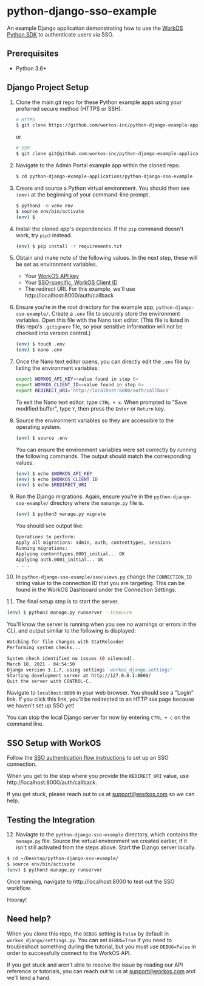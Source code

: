 # python-django-sso-example
An example Django application demonstrating how to use the [WorkOS Python SDK](https://github.com/workos-inc/workos-python) to authenticate users via SSO.

## Prerequisites
- Python 3.6+


## Django Project Setup

1. Clone the main git repo for these Python example apps using your preferred secure method (HTTPS or SSH).
   ```bash
   # HTTPS
   $ git clone https://github.com/workos-inc/python-django-example-applications.git
   ```

   or

   ```bash
   # SSH
   $ git clone git@github.com:workos-inc/python-django-example-applications.git
   ```

2. Navigate to the Admin Portal example app within the cloned repo.
   ```bash
   $ cd python-django-example-applications/python-django-sso-example
   ````


3. Create and source a Python virtual environment. You should then see `(env)` at the beginning of your command-line prompt.
   ```bash
   $ python3 -m venv env
   $ source env/bin/activate
   (env) $
   ```

4. Install the cloned app's dependencies. If the `pip` command doesn't work, try `pip3` instead.
   ```bash
   (env) $ pip install -r requirements.txt
   ```

5. Obtain and make note of the following values. In the next step, these will be set as environment variables.
   - Your [WorkOS API key](https://dashboard.workos.com/api-keys)
   - Your [SSO-specific, WorkOS Client ID](https://dashboard.workos.com/sso/configuration)
   - The redirect URI. For this example, we'll use http://localhost:8000/auth/callback

6. Ensure you're in the root directory for the example app, `python-django-sso-example/`. Create a `.env` file to securely store the environment variables. Open this file with the Nano text editor. (This file is listed in this repo's `.gitignore` file, so your sensitive information will not be checked into version control.)
   ```bash
   (env) $ touch .env
   (env) $ nano .env
   ```

7. Once the Nano text editor opens, you can directly edit the `.env` file by listing the environment variables:
   ```bash
   export WORKOS_API_KEY=<value found in step 6>
   export WORKOS_CLIENT_ID=<value found in step 6>
   export REDIRECT_URI='http://localhost:8000/auth/callback'
   ```

   To exit the Nano text editor, type `CTRL + x`. When prompted to "Save modified buffer", type `Y`, then press the `Enter` or `Return` key.

8. Source the environment variables so they are accessible to the operating system.
   ```bash
   (env) $ source .env
   ```

   You can ensure the environment variables were set correctly by running the following commands. The output should match the corresponding values.
   ```bash
   (env) $ echo $WORKOS_API_KEY
   (env) $ echo $WORKOS_CLIENT_ID
   (env) $ echo $REDIRECT_URI
   ```

9. Run the Django migrations. Again, ensure you're in the `python-django-sso-example/` directory where the `manange.py` file is.
   ```bash
   (env) $ python3 manage.py migrate
   ```

   You should see output like:
   ```bash
   Operations to perform:
   Apply all migrations: admin, auth, contenttypes, sessions
   Running migrations:
   Applying contenttypes.0001_initial... OK
   Applying auth.0001_initial... OK
   . . .
   ```

10. In `python-django-sso-example/sso/views.py` change the `CONNECTION_ID` string value to the connection ID that you are targeting. This can be found in the WorkOS Dashboard under the Connection Settings. 

11. The final setup step is to start the server.
   ```bash
   (env) $ python3 manage.py runserver --insecure
   ```

   You'll know the server is running when you see no warnings or errors in the CLI, and output similar to the following is displayed:

   ```bash
   Watching for file changes with StatReloader
   Performing system checks...

   System check identified no issues (0 silenced).
   March 18, 2021 - 04:54:50
   Django version 3.1.7, using settings 'workos_django.settings'
   Starting development server at http://127.0.0.1:8000/
   Quit the server with CONTROL-C.
   ```

   Navigate to `localhost:8000` in your web browser. You should see a "Login" link. If you click this link, you'll be redirected to an HTTP `404` page because we haven't set up SSO yet!

   You can stop the local Django server for now by entering `CTRL + c` on the command line.


## SSO Setup with WorkOS

Follow the [SSO authentication flow instructions](https://workos.com/docs/sso/guide/introduction) to set up an SSO connection.

When you get to the step where you provide the `REDIRECT_URI` value, use http://localhost:8000/auth/callback.

If you get stuck, please reach out to us at support@workos.com so we can help.

## Testing the Integration

12. Naviagte to the `python-django-sso-example` directory, which contains the `manage.py` file. Source the virtual environment we created earlier, if it isn't still activated from the steps above. Start the Django server locally.

   ```bash
   $ cd ~/Desktop/python-django-sso-example/
   $ source env/bin/activate
   (env) $ python3 manage.py runserver
   ```

   Once running, navigate to http://localhost:8000 to test out the SSO workflow.

   Hooray!

## Need help?

When you clone this repo, the `DEBUG` setting is `False` by default in `workos_django/settings.py`. You can set `DEBUG=True` if you need to troubleshoot something during the tutorial, but you must use `DEBUG=False` in order to successfully connect to the WorkOS API.

If you get stuck and aren't able to resolve the issue by reading our API reference or tutorials, you can reach out to us at support@workos.com and we'll lend a hand.
